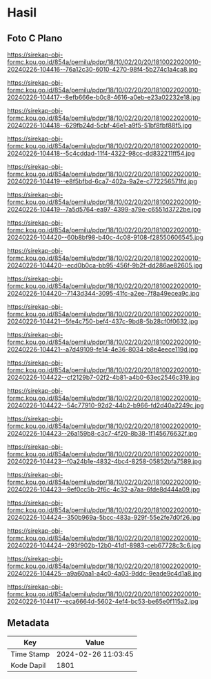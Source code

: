 # Hasil

## Foto C Plano

https://sirekap-obj-formc.kpu.go.id/854a/pemilu/pdpr/18/10/02/20/20/1810022020010-20240226-104416--76a12c30-6010-4270-98f4-5b274c1a4ca8.jpg

https://sirekap-obj-formc.kpu.go.id/854a/pemilu/pdpr/18/10/02/20/20/1810022020010-20240226-104417--8efb666e-b0c8-4616-a0eb-e23a02232e18.jpg

https://sirekap-obj-formc.kpu.go.id/854a/pemilu/pdpr/18/10/02/20/20/1810022020010-20240226-104418--629fb24d-5cbf-46e1-a9f5-51bf8fbf88f5.jpg

https://sirekap-obj-formc.kpu.go.id/854a/pemilu/pdpr/18/10/02/20/20/1810022020010-20240226-104418--5c4cddad-11f4-4322-98cc-dd832211ff54.jpg

https://sirekap-obj-formc.kpu.go.id/854a/pemilu/pdpr/18/10/02/20/20/1810022020010-20240226-104419--e8f5bfbd-6ca7-402a-9a2e-c772256571fd.jpg

https://sirekap-obj-formc.kpu.go.id/854a/pemilu/pdpr/18/10/02/20/20/1810022020010-20240226-104419--7a5d5764-ea97-4399-a79e-c6551d3722be.jpg

https://sirekap-obj-formc.kpu.go.id/854a/pemilu/pdpr/18/10/02/20/20/1810022020010-20240226-104420--60b8bf98-b40c-4c08-9108-f28550606545.jpg

https://sirekap-obj-formc.kpu.go.id/854a/pemilu/pdpr/18/10/02/20/20/1810022020010-20240226-104420--ecd0b0ca-bb95-456f-9b2f-dd286ae82605.jpg

https://sirekap-obj-formc.kpu.go.id/854a/pemilu/pdpr/18/10/02/20/20/1810022020010-20240226-104420--7143d344-3095-41fc-a2ee-7f8a49ecea9c.jpg

https://sirekap-obj-formc.kpu.go.id/854a/pemilu/pdpr/18/10/02/20/20/1810022020010-20240226-104421--5fe4c750-bef4-437c-9bd8-5b28cf0f0632.jpg

https://sirekap-obj-formc.kpu.go.id/854a/pemilu/pdpr/18/10/02/20/20/1810022020010-20240226-104421--a7d49109-fe14-4e36-8034-b8e4eece119d.jpg

https://sirekap-obj-formc.kpu.go.id/854a/pemilu/pdpr/18/10/02/20/20/1810022020010-20240226-104422--cf2129b7-02f2-4b81-a4b0-63ec2546c319.jpg

https://sirekap-obj-formc.kpu.go.id/854a/pemilu/pdpr/18/10/02/20/20/1810022020010-20240226-104422--54c77910-92d2-44b2-b966-fd2d40a2249c.jpg

https://sirekap-obj-formc.kpu.go.id/854a/pemilu/pdpr/18/10/02/20/20/1810022020010-20240226-104423--26a159b8-c3c7-4f20-8b38-1f145676632f.jpg

https://sirekap-obj-formc.kpu.go.id/854a/pemilu/pdpr/18/10/02/20/20/1810022020010-20240226-104423--f0a24b1e-4832-4bc4-8258-05852bfa7589.jpg

https://sirekap-obj-formc.kpu.go.id/854a/pemilu/pdpr/18/10/02/20/20/1810022020010-20240226-104423--9ef0cc5b-2f6c-4c32-a7aa-6fde8d444a09.jpg

https://sirekap-obj-formc.kpu.go.id/854a/pemilu/pdpr/18/10/02/20/20/1810022020010-20240226-104424--350b969a-5bcc-483a-929f-55e2fe7d0f26.jpg

https://sirekap-obj-formc.kpu.go.id/854a/pemilu/pdpr/18/10/02/20/20/1810022020010-20240226-104424--293f902b-12b0-41d1-8983-ceb67728c3c6.jpg

https://sirekap-obj-formc.kpu.go.id/854a/pemilu/pdpr/18/10/02/20/20/1810022020010-20240226-104425--a9a60aa1-a4c0-4a03-9ddc-9eade9c4d1a8.jpg

https://sirekap-obj-formc.kpu.go.id/854a/pemilu/pdpr/18/10/02/20/20/1810022020010-20240226-104417--eca6664d-5602-4ef4-bc53-be65e0f115a2.jpg


## Metadata

| Key        | Value               |
| ---------- | ------------------- |
| Time Stamp | 2024-02-26 11:03:45 |
| Kode Dapil | 1801                |



